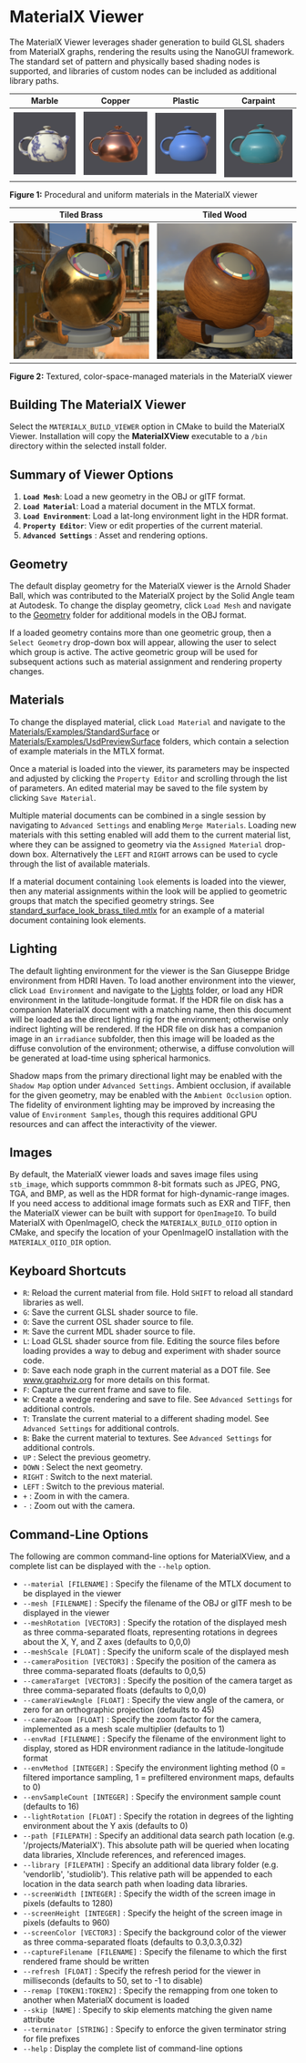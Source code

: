# MaterialX Viewer

The MaterialX Viewer leverages shader generation to build GLSL shaders from MaterialX graphs, rendering the results using the NanoGUI framework.  The standard set of pattern and physically based shading nodes is supported, and libraries of custom nodes can be included as additional library paths.

| Marble | Copper | Plastic | Carpaint |
|--------|--------|---------|----------|
| ![MaterialX Marble material](https://raw.githubusercontent.com/AcademySoftwareFoundation/MaterialX/main/documents/Images/MaterialXView_Marble.png) | ![MaterialX Copper material](https://raw.githubusercontent.com/AcademySoftwareFoundation/MaterialX/main/documents/Images/MaterialXView_Copper.png) | ![MaterialX Plastic material](https://raw.githubusercontent.com/AcademySoftwareFoundation/MaterialX/main/documents/Images/MaterialXView_Plastic.png) | ![MaterialX Carpaint material](https://raw.githubusercontent.com/AcademySoftwareFoundation/MaterialX/main/documents/Images/MaterialXView_Carpaint.png) |

**Figure 1:** Procedural and uniform materials in the MaterialX viewer

| Tiled Brass | Tiled Wood |
|-------------|------------|
| ![MaterialX TiledBrass material](https://raw.githubusercontent.com/AcademySoftwareFoundation/MaterialX/main/documents/Images/MaterialXView_TiledBrass.png) | ![MaterialX TiledWood material](https://raw.githubusercontent.com/AcademySoftwareFoundation/MaterialX/main/documents/Images/MaterialXView_TiledWood.png) |

**Figure 2:** Textured, color-space-managed materials in the MaterialX viewer

## Building The MaterialX Viewer
Select the `MATERIALX_BUILD_VIEWER` option in CMake to build the MaterialX Viewer.  Installation will copy the **MaterialXView** executable to a `/bin` directory within the selected install folder.

## Summary of Viewer Options

1. **`Load Mesh`**: Load a new geometry in the OBJ or glTF format.
2. **`Load Material`**: Load a material document in the MTLX format.
3. **`Load Environment`**: Load a lat-long environment light in the HDR format.
4. **`Property Editor`**: View or edit properties of the current material.
5. **`Advanced Settings`** : Asset and rendering options.

## Geometry

The default display geometry for the MaterialX viewer is the Arnold Shader Ball, which was contributed to the MaterialX project by the Solid Angle team at Autodesk.  To change the display geometry, click `Load Mesh` and navigate to the [Geometry](https://github.com/AcademySoftwareFoundation/MaterialX/tree/main/resources/Geometry) folder for additional models in the OBJ format.

If a loaded geometry contains more than one geometric group, then a `Select Geometry` drop-down box will appear, allowing the user to select which group is active.  The active geometric group will be used for subsequent actions such as material assignment and rendering property changes.

## Materials

To change the displayed material, click `Load Material` and navigate to the [Materials/Examples/StandardSurface](https://github.com/AcademySoftwareFoundation/MaterialX/tree/main/resources/Materials/Examples/StandardSurface) or [Materials/Examples/UsdPreviewSurface](https://github.com/AcademySoftwareFoundation/MaterialX/tree/main/resources/Materials/Examples/UsdPreviewSurface) folders, which contain a selection of example materials in the MTLX format.

Once a material is loaded into the viewer, its parameters may be inspected and adjusted by clicking the `Property Editor` and scrolling through the list of parameters.  An edited material may be saved to the file system by clicking `Save Material`.

Multiple material documents can be combined in a single session by navigating to `Advanced Settings` and enabling `Merge Materials`.  Loading new materials with this setting enabled will add them to the current material list, where they can be assigned to geometry via the `Assigned Material` drop-down box.  Alternatively the `LEFT` and `RIGHT` arrows can be used to cycle through the list of available materials.

If a material document containing `look` elements is loaded into the viewer, then any material assignments within the look will be applied to geometric groups that match the specified geometry strings.  See [standard_surface_look_brass_tiled.mtlx](https://github.com/AcademySoftwareFoundation/MaterialX/tree/main/resources/Materials/Examples/StandardSurface/standard_surface_look_brass_tiled.mtlx) for an example of a material document containing look elements.

## Lighting

The default lighting environment for the viewer is the San Giuseppe Bridge environment from HDRI Haven.  To load another environment into the viewer, click `Load Environment` and navigate to the [Lights](https://github.com/AcademySoftwareFoundation/MaterialX/tree/main/resources/Lights) folder, or load any HDR environment in the latitude-longitude format.  If the HDR file on disk has a companion MaterialX document with a matching name, then this document will be loaded as the direct lighting rig for the environment; otherwise only indirect lighting will be rendered.  If the HDR file on disk has a companion image in an `irradiance` subfolder, then this image will be loaded as the diffuse convolution of the environment; otherwise, a diffuse convolution will be generated at load-time using spherical harmonics.

Shadow maps from the primary directional light may be enabled with the `Shadow Map` option under `Advanced Settings`.  Ambient occlusion, if available for the given geometry, may be enabled with the `Ambient Occlusion` option.  The fidelity of environment lighting may be improved by increasing the value of `Environment Samples`, though this requires additional GPU resources and can affect the interactivity of the viewer.

## Images

By default, the MaterialX viewer loads and saves image files using `stb_image`, which supports commmon 8-bit formats such as JPEG, PNG, TGA, and BMP, as well as the HDR format for high-dynamic-range images.  If you need access to additional image formats such as EXR and TIFF, then the MaterialX viewer can be built with support for `OpenImageIO`.  To build MaterialX with OpenImageIO, check the `MATERIALX_BUILD_OIIO` option in CMake, and specify the location of your OpenImageIO installation with the `MATERIALX_OIIO_DIR` option.

## Keyboard Shortcuts

- `R`: Reload the current material from file.  Hold `SHIFT` to reload all standard libraries as well.
- `G`: Save the current GLSL shader source to file.
- `O`: Save the current OSL shader source to file.
- `M`: Save the current MDL shader source to file.
- `L`: Load GLSL shader source from file.  Editing the source files before loading provides a way to debug and experiment with shader source code.
- `D`: Save each node graph in the current material as a DOT file.  See www.graphviz.org for more details on this format.
- `F`: Capture the current frame and save to file.
- `W`: Create a wedge rendering and save to file.  See `Advanced Settings` for additional controls.
- `T`: Translate the current material to a different shading model.  See `Advanced Settings` for additional controls.
- `B`: Bake the current material to textures.  See `Advanced Settings` for additional controls.
- `UP` : Select the previous geometry.
- `DOWN` : Select the next geometry.
- `RIGHT` : Switch to the next material.
- `LEFT` : Switch to the previous material.
- `+` : Zoom in with the camera.
- `-` : Zoom out with the camera.

## Command-Line Options

The following are common command-line options for MaterialXView, and a complete list can be displayed with the `--help` option.
- `--material [FILENAME]` : Specify the filename of the MTLX document to be displayed in the viewer
- `--mesh [FILENAME]` : Specify the filename of the OBJ or glTF mesh to be displayed in the viewer
- `--meshRotation [VECTOR3]` : Specify the rotation of the displayed mesh as three comma-separated floats, representing rotations in degrees about the X, Y, and Z axes (defaults to 0,0,0)
- `--meshScale [FLOAT]` : Specify the uniform scale of the displayed mesh
- `--cameraPosition [VECTOR3]` : Specify the position of the camera as three comma-separated floats (defaults to 0,0,5)
- `--cameraTarget [VECTOR3]` : Specify the position of the camera target as three comma-separated floats (defaults to 0,0,0)
- `--cameraViewAngle [FLOAT]` : Specify the view angle of the camera, or zero for an orthographic projection (defaults to 45)
- `--cameraZoom [FLOAT]` : Specify the zoom factor for the camera, implemented as a mesh scale multiplier (defaults to 1)
- `--envRad [FILENAME]` : Specify the filename of the environment light to display, stored as HDR environment radiance in the latitude-longitude format
- `--envMethod [INTEGER]` : Specify the environment lighting method (0 = filtered importance sampling, 1 = prefiltered environment maps, defaults to 0)
- `--envSampleCount [INTEGER]` :  Specify the environment sample count (defaults to 16)
- `--lightRotation [FLOAT]` : Specify the rotation in degrees of the lighting environment about the Y axis (defaults to 0)
- `--path [FILEPATH]` : Specify an additional data search path location (e.g. '/projects/MaterialX').  This absolute path will be queried when locating data libraries, XInclude references, and referenced images.
- `--library [FILEPATH]` : Specify an additional data library folder (e.g. 'vendorlib', 'studiolib').  This relative path will be appended to each location in the data search path when loading data libraries.
- `--screenWidth [INTEGER]` : Specify the width of the screen image in pixels (defaults to 1280)
- `--screenHeight [INTEGER]` : Specify the height of the screen image in pixels (defaults to 960)
- `--screenColor [VECTOR3]` : Specify the background color of the viewer as three comma-separated floats (defaults to 0.3,0.3,0.32)
- `--captureFilename [FILENAME]` : Specify the filename to which the first rendered frame should be written
- `--refresh [FLOAT]` : Specify the refresh period for the viewer in milliseconds (defaults to 50, set to -1 to disable)
- `--remap [TOKEN1:TOKEN2]` : Specify the remapping from one token to another when MaterialX document is loaded
- `--skip [NAME]` : Specify to skip elements matching the given name attribute
- `--terminator [STRING]` : Specify to enforce the given terminator string for file prefixes
- `--help` : Display the complete list of command-line options

